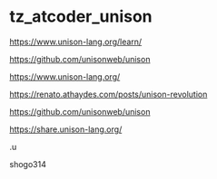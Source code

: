# tz_atcoder_unison


https://www.unison-lang.org/learn/

https://github.com/unisonweb/unison

https://www.unison-lang.org/

https://renato.athaydes.com/posts/unison-revolution

https://github.com/unisonweb/unison

https://share.unison-lang.org/

.u

shogo314
